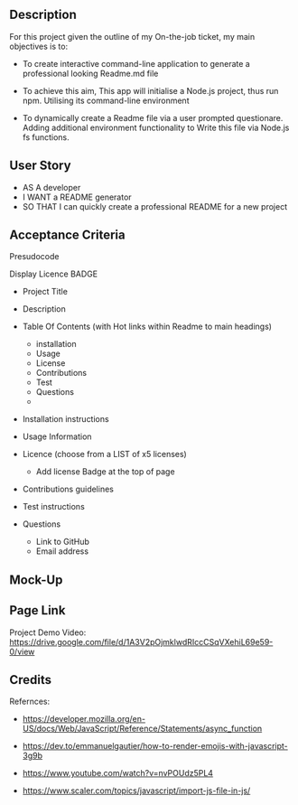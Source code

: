 ## Description

For this project given the outline of my On-the-job ticket, my main objectives is to:

- To create interactive command-line application to generate a professional looking Readme.md file 
- To achieve this aim, This app will initialise a Node.js project, thus run npm. Utilising its command-line environment 

- To dynamically create a Readme file via a user prompted questionare. Adding additional environment functionality to
Write this file via Node.js fs functions. 

## User Story

- AS A developer
- I WANT a README generator
- SO THAT I can quickly create a professional README for a new project

## Acceptance Criteria

Presudocode

Display Licence BADGE 

   - Project Title 

   - Description

   - Table Of Contents (with Hot links within Readme to main headings) 

      * installation
      * Usage
      * License
      * Contributions
      * Test 
      * Questions
      * 
  - Installation instructions   
  - Usage Information
  - Licence (choose from a LIST of x5 licenses) 
      * Add license Badge at the top of page
      
  - Contributions guidelines
  - Test instructions 
  - Questions 
      * Link to GitHub
      * Email address
 
 ## Mock-Up

 
 ## Page Link
 
 Project Demo Video: https://drive.google.com/file/d/1A3V2pOjmklwdRIccCSqVXehiL69e59-0/view
 
 ## Credits

Refernces: 

-  https://developer.mozilla.org/en-US/docs/Web/JavaScript/Reference/Statements/async_function

-  https://dev.to/emmanuelgautier/how-to-render-emojis-with-javascript-3g9b

-  https://www.youtube.com/watch?v=nvPOUdz5PL4

-  https://www.scaler.com/topics/javascript/import-js-file-in-js/

